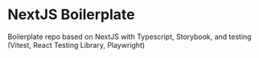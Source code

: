 # NextJS Boilerplate

Boilerplate repo based on NextJS with Typescript, Storybook, and testing (Vitest, React Testing Library, Playwright)